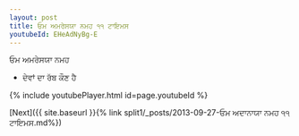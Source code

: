 ```yaml
---
layout: post
title: ਓਮ ਅਮਰੇਸਯਾ ਨਮਹ ੧੧ ਟਾਇਮਸ
youtubeId: EHeAdNyBg-E
---
```

 
 
 ਓਮ ਅਮਰੇਸਯਾ ਨਮਹ  
 
 -  ਦੇਵਾਂ ਦਾ ਰੱਬ ਕੌਣ ਹੈ 
 
  
 
  
 
 
 
 
 
 


{% include youtubePlayer.html id=page.youtubeId %}
 
[Next]({{ site.baseurl }}{% link  split1/_posts/2013-09-27-ਓਮ ਅਦਾਨਾਯਾ ਨਮਹ ੧੧ ਟਾਇਮਸ.md%})
 
